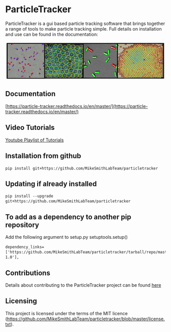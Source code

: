 # ParticleTracker

ParticleTracker is a gui based particle tracking software that brings together a range of tools to make particle tracking simple. Full details on installation and use can be found in the documentation:

![Examples of tracked data created using ParticleTracker](graphicalabstract.png)

## Documentation 
[https://particle-tracker.readthedocs.io/en/master/](https://particle-tracker.readthedocs.io/en/master/)

## Video Tutorials
[Youtube Playlist of Tutorials](https://www.youtube.com/playlist?list=PL56zLBbX0yZZw18yyMM9tD0fLrobmdbJG)

## Installation from github
    pip install git+https://github.com/MikeSmithLabTeam/particletracker
    
## Updating if already installed
    pip install --upgrade git+https://github.com/MikeSmithLabTeam/particletracker
    
## To add as a dependency to another pip repository
Add the following argument to setup.py setuptools.setup()

    dependency_links=['https://github.com/MikeSmithLabTeam/particletracker/tarball/repo/master#egg=package-1.0'],
    
## Contributions
Details about contributing to the ParticleTracker project can be found [here](https://github.com/MikeSmithLabTeam/particletracker/blob/master/CONTRIBUTING.md)

## Licensing
This project is licensed under the terms of the MIT licence (https://github.com/MikeSmithLabTeam/particletracker/blob/master/license.txt).
